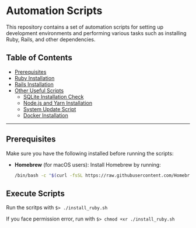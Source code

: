 # Automation Scripts

This repository contains a set of automation scripts for setting up development environments and performing various tasks such as installing Ruby, Rails, and other dependencies.

## Table of Contents
- [Prerequisites](#prerequisites)
- [Ruby Installation](#ruby-installation)
- [Rails Installation](#rails-installation)
- [Other Useful Scripts](#other-useful-scripts)
  - [SQLite Installation Check](#sqlite-installation-check)
  - [Node.js and Yarn Installation](#nodejs-and-yarn-installation)
  - [System Update Script](#system-update-script)
  - [Docker Installation](#docker-installation)

---

## Prerequisites

Make sure you have the following installed before running the scripts:
- **Homebrew** (for macOS users):
  Install Homebrew by running:
  ```bash
  /bin/bash -c "$(curl -fsSL https://raw.githubusercontent.com/Homebrew/install/HEAD/install.sh)"

## Execute Scripts

Run the scritps with `$> ./install_ruby.sh`

If you face permission error, run with `$> chmod +xr ./install_ruby.sh`



